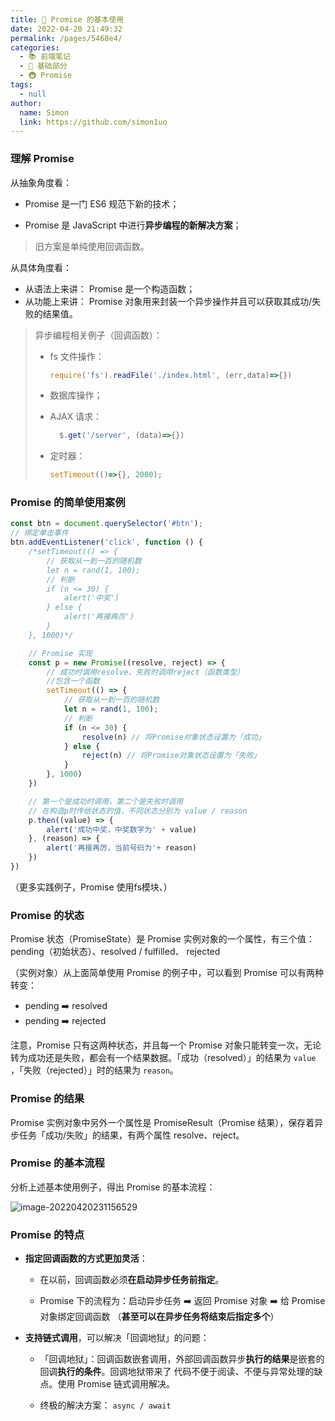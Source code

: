```yaml
---
title: 🚊 Promise 的基本使用
date: 2022-04-20 21:49:32
permalink: /pages/5468e4/
categories: 
  - 📚 前端笔记
  - 🚶 基础部分
  - 🚇 Promise
tags: 
  - null
author: 
  name: Simon
  link: https://github.com/simon1uo
---
```

### 理解 Promise

从抽象角度看：

+ Promise 是一门 ES6 规范下新的技术；

+ Promise 是 JavaScript 中进行**异步编程的新解决方案**；

>  旧方案是单纯使用回调函数。

从具体角度看：

+ 从语法上来讲： Promise 是一个构造函数；
+ 从功能上来讲： Promise 对象用来封装一个异步操作并且可以获取其成功/失败的结果值。



> 异步编程相关例子（回调函数）：
>
> * fs 文件操作：
>
>   ```js
>   require('fs').readFile('./index.html', (err,data)=>{})
>   ```
>
> * 数据库操作；
>
> * AJAX 请求：
>
>   ```js
>     $.get('/server', (data)=>{})
>   ```
>
> * 定时器：
>
>   ```js
>   setTimeout(()=>{}, 2000);
>   ```
>



### Promise 的简单使用案例

```js
const btn = document.querySelector('#btn');
// 绑定单击事件
btn.addEventListener('click', function () {
    /*setTimeout(() => {
        // 获取从一到一百的随机数
        let n = rand(1, 100);
        // 判断
        if (n <= 30) {
            alert('中奖')
        } else {
            alert('再接再厉')
        }
    }, 1000)*/

    // Promise 实现
    const p = new Promise((resolve, reject) => {
        // 成功时调用resolve，失败时调用reject（函数类型）
        //包含一个函数
        setTimeout(() => {
            // 获取从一到一百的随机数
            let n = rand(1, 100);
            // 判断
            if (n <= 30) {
                resolve(n) // 将Promise对象状态设置为「成功」
            } else {
                reject(n) // 将Promise对象状态设置为「失败」
            }
        }, 1000)
    })

    // 第一个是成功时调用，第二个是失败时调用
    // 在构造p时传给状态的值，不同状态分别为 value / reason
    p.then((value) => {
        alert('成功中奖，中奖数字为' + value)
    }, (reason) => {
        alert('再接再厉，当前号码为'+ reason)
    })
})
```

（更多实践例子，Promise 使用fs模块、）



### Promise 的状态

Promise 状态（PromiseState）是 Promise 实例对象的一个属性，有三个值：pending（初始状态）、resolved / fulfilled、 rejected

（实例对象）从上面简单使用 Promise 的例子中，可以看到 Promise 可以有两种转变：

+ pending ➡️ resolved 
+ pending ➡️ rejected

注意，Promise 只有这两种状态，并且每一个 Promise 对象只能转变一次，无论转为成功还是失败，都会有一个结果数据。「成功（resolved）」的结果为 `value` ，「失败（rejected）」时的结果为 `reason`。



### Promise 的结果

Promise 实例对象中另外一个属性是 PromiseResult（Promise 结果），保存着异步任务「成功/失败」的结果，有两个属性 resolve、reject。



### Promise 的基本流程

分析上述基本使用例子，得出 Promise 的基本流程：

![image-20220420231156529](https://cdn.jsdelivr.net/gh/simon1uo/image-flow@master/image/M8C5lh.png)

### Promise 的特点

+ **指定回调函数的方式更加灵活**：

  + 在以前，回调函数必须**在启动异步任务前指定**。

  + Promise 下的流程为：启动异步任务 ➡️ 返回 Promise 对象 ➡️ 给 Promise 对象绑定回调函数 （**甚至可以在异步任务将结束后指定多个**）

+ **支持链式调用**，可以解决「回调地狱」的问题：

  + 「回调地狱」：回调函数嵌套调用，外部回调函数异步**执行的结果**是嵌套的回调**执行的条件**。回调地狱带来了 代码不便于阅读、不便与异常处理的缺点。使用 Promise 链式调用解决。

  + 终极的解决方案： `async / await` 